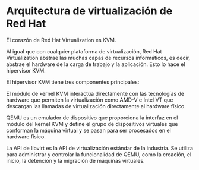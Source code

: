 # Arquitectura de virtualización de Red Hat
El corazón de Red Hat Virtualization es KVM.

Al igual que con cualquier plataforma de virtualización, Red Hat Virtualization abstrae las muchas capas de recursos informáticos, es decir, abstrae el hardware de la carga de trabajo y la aplicación. Esto lo hace el hipervisor KVM.

El hipervisor KVM tiene tres componentes principales:

El módulo de kernel KVM interactúa directamente con las tecnologías de hardware que permiten la virtualización como AMD-V e Intel VT que descargan las llamadas de virtualización directamente al hardware físico.

QEMU es un emulador de dispositivo que proporciona la interfaz en el módulo del kernel KVM y define el grupo de dispositivos virtuales que conforman la máquina virtual y se pasan para ser procesados ​​en el hardware físico.

La API de libvirt es la API de virtualización estándar de la industria. Se utiliza para administrar y controlar la funcionalidad de QEMU, como la creación, el inicio, la detención y la migración de máquinas virtuales.
